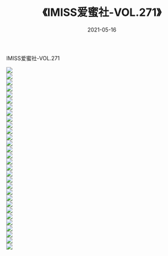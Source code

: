 ﻿---
layout: post
title:  《IMISS爱蜜社-VOL.271》
date:   2021-05-16
img: http://img.660000.xyz/Sharelink/网络美图/2021/IMISS爱蜜社-VOL.271/000.jpg
categories: [美女, 清纯, 唯美]
---

IMISS爱蜜社-VOL.271

  ![](http://img.660000.xyz/Sharelink/网络美图/2021/IMISS爱蜜社-VOL.271/001.jpg) <br> ![](http://img.660000.xyz/Sharelink/网络美图/2021/IMISS爱蜜社-VOL.271/002.jpg) <br> ![](http://img.660000.xyz/Sharelink/网络美图/2021/IMISS爱蜜社-VOL.271/003.jpg) <br> ![](http://img.660000.xyz/Sharelink/网络美图/2021/IMISS爱蜜社-VOL.271/004.jpg) <br> ![](http://img.660000.xyz/Sharelink/网络美图/2021/IMISS爱蜜社-VOL.271/005.jpg) <br> ![](http://img.660000.xyz/Sharelink/网络美图/2021/IMISS爱蜜社-VOL.271/006.jpg) <br> ![](http://img.660000.xyz/Sharelink/网络美图/2021/IMISS爱蜜社-VOL.271/007.jpg) <br> ![](http://img.660000.xyz/Sharelink/网络美图/2021/IMISS爱蜜社-VOL.271/008.jpg) <br> ![](http://img.660000.xyz/Sharelink/网络美图/2021/IMISS爱蜜社-VOL.271/009.jpg) <br> ![](http://img.660000.xyz/Sharelink/网络美图/2021/IMISS爱蜜社-VOL.271/010.jpg) <br> ![](http://img.660000.xyz/Sharelink/网络美图/2021/IMISS爱蜜社-VOL.271/011.jpg) <br> ![](http://img.660000.xyz/Sharelink/网络美图/2021/IMISS爱蜜社-VOL.271/012.jpg) <br> ![](http://img.660000.xyz/Sharelink/网络美图/2021/IMISS爱蜜社-VOL.271/013.jpg) <br> ![](http://img.660000.xyz/Sharelink/网络美图/2021/IMISS爱蜜社-VOL.271/014.jpg) <br> ![](http://img.660000.xyz/Sharelink/网络美图/2021/IMISS爱蜜社-VOL.271/015.jpg) <br> ![](http://img.660000.xyz/Sharelink/网络美图/2021/IMISS爱蜜社-VOL.271/016.jpg) <br> ![](http://img.660000.xyz/Sharelink/网络美图/2021/IMISS爱蜜社-VOL.271/017.jpg) <br> ![](http://img.660000.xyz/Sharelink/网络美图/2021/IMISS爱蜜社-VOL.271/018.jpg) <br> ![](http://img.660000.xyz/Sharelink/网络美图/2021/IMISS爱蜜社-VOL.271/019.jpg) <br> ![](http://img.660000.xyz/Sharelink/网络美图/2021/IMISS爱蜜社-VOL.271/020.jpg) <br> ![](http://img.660000.xyz/Sharelink/网络美图/2021/IMISS爱蜜社-VOL.271/021.jpg) <br> ![](http://img.660000.xyz/Sharelink/网络美图/2021/IMISS爱蜜社-VOL.271/022.jpg) <br> ![](http://img.660000.xyz/Sharelink/网络美图/2021/IMISS爱蜜社-VOL.271/023.jpg) <br> ![](http://img.660000.xyz/Sharelink/网络美图/2021/IMISS爱蜜社-VOL.271/024.jpg) <br> ![](http://img.660000.xyz/Sharelink/网络美图/2021/IMISS爱蜜社-VOL.271/025.jpg) <br> ![](http://img.660000.xyz/Sharelink/网络美图/2021/IMISS爱蜜社-VOL.271/026.jpg) <br> ![](http://img.660000.xyz/Sharelink/网络美图/2021/IMISS爱蜜社-VOL.271/027.jpg) <br> ![](http://img.660000.xyz/Sharelink/网络美图/2021/IMISS爱蜜社-VOL.271/028.jpg) <br> ![](http://img.660000.xyz/Sharelink/网络美图/2021/IMISS爱蜜社-VOL.271/029.jpg) <br> ![](http://img.660000.xyz/Sharelink/网络美图/2021/IMISS爱蜜社-VOL.271/030.jpg) <br>